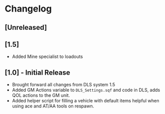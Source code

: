 # Changelog

## [Unreleased]

## [1.5]
- Added Mine specialist to loadouts

## [1.0] - Initial Release
- Brought forward all changes from DLS system 1.5
- Added GM Actions variable to `DLS_Settings.sqf` and code in DLS, adds QOL actions to the GM unit.
- Added helper script for filling a vehicle with default items helpful when using ace and AT/AA tools on respawn.